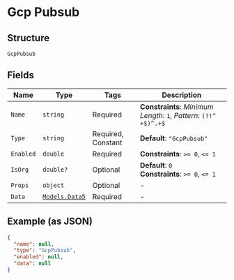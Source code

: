 
# Gcp Pubsub

## Structure

`GcpPubsub`

## Fields

| Name | Type | Tags | Description |
|  --- | --- | --- | --- |
| `Name` | `string` | Required | **Constraints**: *Minimum Length*: `1`, *Pattern*: `(?!^ +$)^.+$` |
| `Type` | `string` | Required, Constant | **Default**: `"GcpPubsub"` |
| `Enabled` | `double` | Required | **Constraints**: `>= 0`, `<= 1` |
| `IsOrg` | `double?` | Optional | **Default**: `0`<br>**Constraints**: `>= 0`, `<= 1` |
| `Props` | `object` | Optional | - |
| `Data` | [`Models.Data5`](../../doc/models/data-5.md) | Required | - |

## Example (as JSON)

```json
{
  "name": null,
  "type": "GcpPubsub",
  "enabled": null,
  "data": null
}
```

